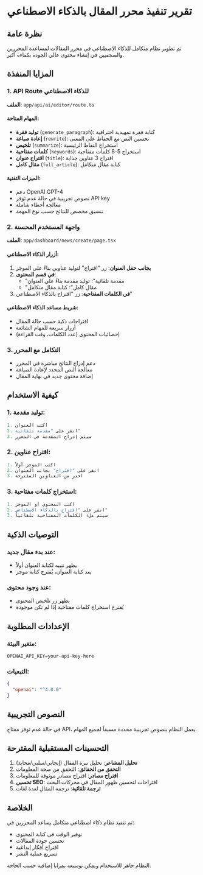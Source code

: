 # تقرير تنفيذ محرر المقال بالذكاء الاصطناعي

## نظرة عامة
تم تطوير نظام متكامل للذكاء الاصطناعي في محرر المقالات لمساعدة المحررين والصحفيين في إنشاء محتوى عالي الجودة بكفاءة أكبر.

## المزايا المنفذة

### 1. API Route للذكاء الاصطناعي
**الملف**: `app/api/ai/editor/route.ts`

#### المهام المتاحة:
- **توليد فقرة** (`generate_paragraph`): كتابة فقرة تمهيدية احترافية
- **إعادة صياغة** (`rewrite`): تحسين النص مع الحفاظ على المعنى
- **تلخيص** (`summarize`): استخراج النقاط الرئيسية
- **كلمات مفتاحية** (`keywords`): استخراج 5-8 كلمات مفتاحية
- **اقتراح عنوان** (`title`): اقتراح 3 عناوين جذابة
- **مقال كامل** (`full_article`): كتابة مقال متكامل

#### الميزات التقنية:
- دعم OpenAI GPT-4
- نصوص تجريبية في حالة عدم توفر API key
- معالجة أخطاء شاملة
- تنسيق مخصص للنتائج حسب نوع المهمة

### 2. واجهة المستخدم المحسنة
**الملف**: `app/dashboard/news/create/page.tsx`

#### أزرار الذكاء الاصطناعي:
1. **بجانب حقل العنوان**: زر "اقتراح" لتوليد عناوين بناءً على الموجز
2. **في قسم المحتوى**:
   - "مقدمة تلقائية": توليد مقدمة بناءً على العنوان
   - "مقال كامل": كتابة مقال متكامل
3. **في الكلمات المفتاحية**: زر "اقتراح بالذكاء الاصطناعي"

#### شريط مساعد الذكاء الاصطناعي:
- اقتراحات ذكية حسب حالة المقال
- أزرار سريعة للمهام الشائعة
- إحصائيات المحتوى (عدد الكلمات، وقت القراءة)

### 3. التكامل مع المحرر
- دعم إدراج النتائج مباشرة في المحرر
- معالجة النص المحدد لإعادة الصياغة
- إضافة محتوى جديد في نهاية المقال

## كيفية الاستخدام

### 1. توليد مقدمة:
```javascript
1. اكتب العنوان
2. انقر على "مقدمة تلقائية"
3. سيتم إدراج المقدمة في المحرر
```

### 2. اقتراح عناوين:
```javascript
1. اكتب الموجز أولاً
2. انقر على "اقتراح" بجانب العنوان
3. اختر من العناوين المقترحة
```

### 3. استخراج كلمات مفتاحية:
```javascript
1. اكتب المحتوى أو الموجز
2. انقر على "اقتراح بالذكاء الاصطناعي"
3. سيتم ملء الكلمات المفتاحية تلقائياً
```

## التوصيات الذكية

### عند بدء مقال جديد:
- يظهر تنبيه لكتابة العنوان أولاً
- بعد كتابة العنوان، يُقترح كتابة موجز

### عند وجود محتوى:
- يظهر زر تلخيص المحتوى
- يُقترح استخراج كلمات مفتاحية إذا لم تكن موجودة

## الإعدادات المطلوبة

### متغير البيئة:
```env
OPENAI_API_KEY=your-api-key-here
```

### التبعيات:
```json
{
  "openai": "^4.0.0"
}
```

## النصوص التجريبية
في حالة عدم توفر مفتاح API، يعمل النظام بنصوص تجريبية محددة مسبقاً لجميع المهام.

## التحسينات المستقبلية المقترحة

1. **تحليل المشاعر**: تحليل نبرة المقال (إيجابي/سلبي/محايد)
2. **التحقق من الحقائق**: التحقق من صحة المعلومات
3. **اقتراح مصادر**: اقتراح مصادر موثوقة للمعلومات
4. **تحسين SEO**: اقتراحات لتحسين ظهور المقال في محركات البحث
5. **ترجمة تلقائية**: ترجمة المقال لعدة لغات

## الخلاصة
تم تنفيذ نظام ذكاء اصطناعي متكامل يساعد المحررين في:
- توفير الوقت في كتابة المحتوى
- تحسين جودة المقالات
- اقتراح أفكار إبداعية
- تسريع عملية النشر

النظام جاهز للاستخدام ويمكن توسيعه بمزايا إضافية حسب الحاجة. 